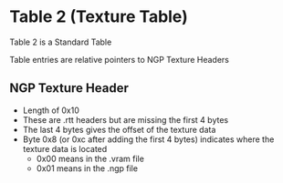 # Table 2 (Texture Table)

Table 2 is a Standard Table

Table entries are relative pointers to NGP Texture Headers

## NGP Texture Header

- Length of 0x10
- These are .rtt headers but are missing the first 4 bytes
- The last 4 bytes gives the offset of the texture data
- Byte 0x8 (or 0xc after adding the first 4 bytes) indicates where the texture data is
  located
    - 0x00 means in the .vram file
    - 0x01 means in the .ngp file
